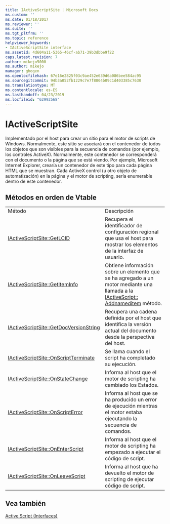 ```yaml
---
title: IActiveScriptSite | Microsoft Docs
ms.custom: ''
ms.date: 01/18/2017
ms.reviewer: ''
ms.suite: ''
ms.tgt_pltfrm: ''
ms.topic: reference
helpviewer_keywords:
- IActiveScriptSite interface
ms.assetid: 4d604a11-5365-46cf-ab71-39b3dbbe9f22
caps.latest.revision: 7
author: mikejo5000
ms.author: mikejo
manager: ghogen
ms.openlocfilehash: 67e16e2825f03c9ae452e639d6a086bee584ac95
ms.sourcegitcommit: 94b3a052fb1229c7e7f8804b09c1d403385c7630
ms.translationtype: MT
ms.contentlocale: es-ES
ms.lasthandoff: 04/23/2019
ms.locfileid: "62992568"
---
```

# <a name="iactivescriptsite"></a>IActiveScriptSite
Implementado por el host para crear un sitio para el motor de scripts de Windows. Normalmente, este sitio se asociará con el contenedor de todos los objetos que son visibles para la secuencia de comandos (por ejemplo, los controles ActiveX). Normalmente, este contenedor se corresponderá con el documento o la página que se está viendo. Por ejemplo, Microsoft Internet Explorer, crearía un contenedor de este tipo para cada página HTML que se muestran. Cada ActiveX control (u otro objeto de automatización) en la página y el motor de scripting, sería enumerable dentro de este contenedor.  
  
## <a name="methods-in-vtable-order"></a>Métodos en orden de Vtable  
  
|||  
|-|-|  
|Método|Descripción|  
|[IActiveScriptSite::GetLCID](../../winscript/reference/iactivescriptsite-getlcid.md)|Recupera el identificador de configuración regional que usa el host para mostrar los elementos de la interfaz de usuario.|  
|[IActiveScriptSite::GetItemInfo](../../winscript/reference/iactivescriptsite-getiteminfo.md)|Obtiene información sobre un elemento que se ha agregado a un motor mediante una llamada a la [IActiveScript:: Addnameditem](../../winscript/reference/iactivescript-addnameditem.md) método.|  
|[IActiveScriptSite::GetDocVersionString](../../winscript/reference/iactivescriptsite-getdocversionstring.md)|Recupera una cadena definida por el host que identifica la versión actual del documento desde la perspectiva del host.|  
|[IActiveScriptSite::OnScriptTerminate](../../winscript/reference/iactivescriptsite-onscriptterminate.md)|Se llama cuando el script ha completado su ejecución.|  
|[IActiveScriptSite::OnStateChange](../../winscript/reference/iactivescriptsite-onstatechange.md)|Informa al host que el motor de scripting ha cambiado los Estados.|  
|[IActiveScriptSite::OnScriptError](../../winscript/reference/iactivescriptsite-onscripterror.md)|Informa al host que se ha producido un error de ejecución mientras el motor estaba ejecutando la secuencia de comandos.|  
|[IActiveScriptSite::OnEnterScript](../../winscript/reference/iactivescriptsite-onenterscript.md)|Informa al host que el motor de scripting ha empezado a ejecutar el código de script.|  
|[IActiveScriptSite::OnLeaveScript](../../winscript/reference/iactivescriptsite-onleavescript.md)|Informa al host que ha devuelto el motor de scripting de ejecutar código de script.|  
  
## <a name="see-also"></a>Vea también  
 [Active Script (Interfaces)](../../winscript/reference/active-script-interfaces.md)